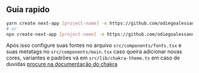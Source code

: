 ## Guia rapido

```bash
yarn create next-app [project-name] -e https://github.com/odiegoalessandro/nextjs-with-chakra-ui
# or
npx create-next-app [project-name] -e https://github.com/odiegoalessandro/nextjs-with-chakra-ui
```

Após isso configure suas fontes no arquivo `src/components/fonts.tsx` e suas metatags no `src/components/main.tsx`
caso queira adicionar novas cores, variantes e padrões vá em `src/lib/chakra-theme.ts` em caso de duvidas
[procure na documentação do chakra](https://chakra-ui.com/docs/theming/customize-theme)